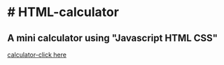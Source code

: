 <h1># HTML-calculator</h1>

<h2>A mini calculator using "Javascript HTML CSS"</h2>

<a href="">calculator-click here</a>

